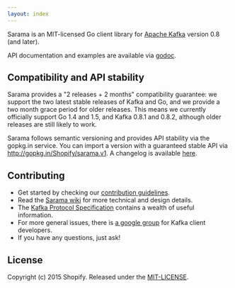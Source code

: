 ```yaml
---
layout: index
---
```


Sarama is an MIT-licensed Go client library for [Apache Kafka](https://kafka.apache.org/) version 0.8 (and later).

API documentation and examples are available via [godoc](https://godoc.org/github.com/Shopify/sarama).

## Compatibility and API stability

Sarama provides a "2 releases + 2 months" compatibility guarantee: we support
the two latest stable releases of Kafka and Go, and we provide a two month
grace period for older releases. This means we currently officially support
Go 1.4 and 1.5, and Kafka 0.8.1 and 0.8.2, although older releases are still
likely to work.

Sarama follows semantic versioning and provides API stability via the gopkg.in service.
You can import a version with a guaranteed stable API via http://gopkg.in/Shopify/sarama.v1.
A changelog is available [here](https://github.com/Shopify/sarama/blob/master/CHANGELOG.md).

## Contributing

* Get started by checking our [contribution guidelines](https://github.com/Shopify/sarama/blob/master/CONTRIBUTING.md).
* Read the [Sarama wiki](https://github.com/Shopify/sarama/wiki) for more
  technical and design details.
* The [Kafka Protocol Specification](https://cwiki.apache.org/confluence/display/KAFKA/A+Guide+To+The+Kafka+Protocol)
  contains a wealth of useful information.
* For more general issues, there is [a google group](https://groups.google.com/forum/#!forum/kafka-clients) for Kafka client developers.
* If you have any questions, just ask!

## License

Copyright (c) 2015 Shopify. Released under the [MIT-LICENSE](http://opensource.org/licenses/MIT).
